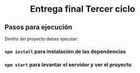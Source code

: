 <h1 align="center">Entrega final Tercer ciclo</h1>

## Pasos para ejecución

Dentro del proyecto debes ejecutar:

### `npm install` para instalación de las dependencias
### `npm start` para levantar el servidor y ver el proyecto
